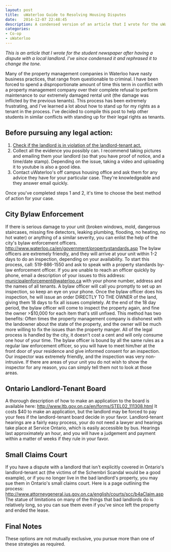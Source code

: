```yaml
---
layout: post
title:  uWaterloo Guide to Resolving Housing Disputes
date:   2014-12-07 22:48:45
description: A condensed version of an article that I wrote for the uWaterloo campus newspaper about dealing with housing disputes.
categories:
- Co-op
- uWaterloo
---
```


*This is an article that I wrote for the student newspaper after having a dispute with a local landlord. I've since condensed it and rephrased it to change the tone.*

Many of the property management companies in Waterloo have nasty business practices, that range from questionable to criminal. I have been forced to spend a disproportionate amount of time this term in conflict with a property management company over their complete refusal to perform maintenance to our extremely damaged rental unit (the damage was inflicted by the previous tenants). This process has been extremely frustrating, and I've learned a lot about how to stand up for my rights as a tenant in the process. I've decided to compile this post to help other students in similar conflicts with standing up for their legal rights as tenants.

## Before pursuing any legal action:
1. [Check if the landlord is in violation of the landlord-tenant act.](http://www.ltb.gov.on.ca/en/STEL02_111281.html)
2. Collect all the evidence you possibly can. I recommend taking pictures and emailing them your landlord (so that you have proof of notice, and a time/date stamp). Depending on the issue, taking a video and uploading it to youtube is also a good idea.
3. Contact uWaterloo's off campus housing office and ask them for any advice they have for your particular case. They're knowledgeable and they answer email quickly.

Once you've completed steps 1 and 2, it's time to choose the best method of action for your case.
 
## City Bylaw Enforcement
If there is serious damage to your unit (broken windows, mold, dangerous staircases, missing fire detectors, leaking plumbing, flooding, no heating, no hot water) or anything of a similar severity, you can enlist the help of the city's bylaw enforcement officers. http://www.waterloo.ca/en/government/propertystandards.asp The bylaw officers are extremely friendly, and they will arrive at your unit within 1-2 days to do an inspection, depending on your availability.
To start this process, call: 519-886-1550 and ask to speak with a property standards by-law enforcement officer. If you are unable to reach an officer quickly by phone, email a description of your issues to this address: municipalenforcement@waterloo.ca with your phone number, address and the names of all tenants. A bylaw officer will call you promptly to set up an inspection, so keep an eye on your phone. Once the bylaw officer does his inspection, he will issue an order DIRECTLY TO THE OWNER of the land, giving them 18 days to fix all issues completely. At the end of the 18 day period, the bylaw officer will come to inspect the property again, and fine the owner >$10,000 for each item that's still unfixed. This method has two benefits:
Often times the property management company is dishonest with the landowner about the state of the property, and the owner will be much more willing to fix the issues than the property manger.
All of the legal process is handled by the city, it doesn't cost a cent and will only consume one hour of your time.
The bylaw officer is bound by all the same rules as a regular law enforcement officer, so you will have to meet him/her at the front door of your residence and give informed consent for an inspection. Our inspector was extremely friendly, and the inspection was very non-intrusive. If there are areas of your unit you do not wish to show the inspector for any reason, you can simply tell them not to look at those areas.
 
## Ontario Landlord-Tenant Board
A thorough description of how to make an application to the board is available here: http://www.ltb.gov.on.ca/en/forms/STEL02_111308.html
It costs $40 to make an application, but the landlord may be forced to pay your fees if the landlord-tenant board decide in your favor. Landlord-tenant hearings are a fairly easy process, your do not need a lawyer and hearings take place at Service Ontario, which is easily accessible by bus. Hearings last approximately an hour, and you will have a judgement and payment within a matter of weeks if they rule in your favor.
 
## Small Claims Court
If you have a dispute with a landlord that isn't explicitly covered in Ontario's landlord-tenant act (the victims of the Schembri Scandal would be a good example), or if you no longer live in the bad landlord's property, you may sue them in Ontario's small claims court. Here is a page outlining the process: http://www.attorneygeneral.jus.gov.on.ca/english/courts/scc/b4aClaim.asp
The statue of limitations on many of the things that bad landlords do is relatively long, so you can sue them even if you've since left the property and ended the lease.
 
## Final Notes
These options are not mutually exclusive, you pursue more than one of these strategies as required.